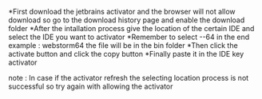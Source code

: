 *First download the jetbrains activator and the browser will not allow download so go to the download history page and enable the download folder
*After the intallation process give the location of the certain IDE and select the IDE you want to activator
*Remember to select --64 in the end 
 example : webstorm64 the file will be in the bin folder
*Then click the activate button and click the copy button
*Finally paste it in the IDE key activator 

note :
In case if the activator refresh the selecting location process is not successful so try again with allowing the activator